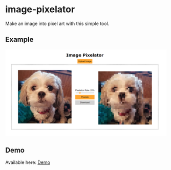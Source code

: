 # image-pixelator
Make an image into pixel art with this simple tool.

## Example
![example image](example.png)

## Demo
Available here: [Demo](https://image-pixelator.netlify.app/)

